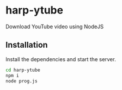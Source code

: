 # harp-ytube
Download YouTube video using NodeJS
## Installation

Install the dependencies and start the server.

```sh
cd harp-ytube
npm i
node prog.js
```
